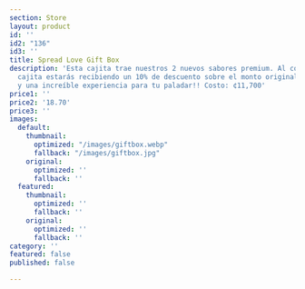 ```yaml
---
section: Store
layout: product
id: ''
id2: "136"
id3: ''
title: Spread Love Gift Box
description: 'Esta cajita trae nuestros 2 nuevos sabores premium. Al comprar esta
  cajita estarás recibiendo un 10% de descuento sobre el monto original de cada mantequilla
  y una increíble experiencia para tu paladar!! Costo: ¢11,700'
price1: ''
price2: '18.70'
price3: ''
images:
  default:
    thumbnail:
      optimized: "/images/giftbox.webp"
      fallback: "/images/giftbox.jpg"
    original:
      optimized: ''
      fallback: ''
  featured:
    thumbnail:
      optimized: ''
      fallback: ''
    original:
      optimized: ''
      fallback: ''
category: ''
featured: false
published: false

---
```

